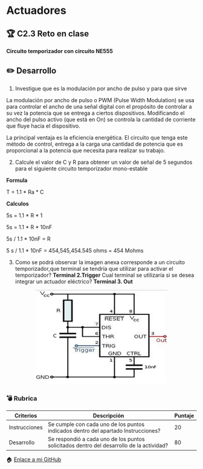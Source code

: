 # Actuadores

## :trophy: C2.3 Reto en clase

**Circuito temporizador con circuito NE555**


## :pencil2: Desarrollo

1. Investigue que es la modulación por ancho de pulso y para que sirve

La modulación por ancho de pulso o PWM (Pulse Width Modulation) se usa para controlar el ancho de una señal digital con el propósito de controlar a su vez la potencia que se entrega a ciertos dispositivos. Modificando el ancho del pulso activo (que está en On) se controla la cantidad de corriente que fluye hacia el dispositivo.

La principal ventaja es la eficiencia energética. El circuito que tenga este método de control, entrega a la carga una cantidad de potencia que es proporcional a la potencia que necesita para realizar su trabajo.

2. Calcule el valor de C y R para obtener un valor de señal de 5 segundos para el siguiente circuito temporizador mono-estable

**Formula**

T = 1.1 * Ra * C

**Calculos**

5s = 1.1 * R * 1

5s = 1.1 * R * 10nF

5s / 1.1 * 10nF = R

5 s / 1.1 * 10nF = 454,545,454.545 ohms = 454 Mohms

3. Como se podrá observar la imagen anexa corresponde a un circuito temporizador,que terminal se tendría
que utilizar para activar el temporizador? 
**Terminal 2.Trigger** 
Cual terminal se utilizaría si se desea integrar un actuador
eléctrico?
**Terminal 3. Out**

<p align="center">
    <img alt="Circuito" src="https://github.com/JavieRM3N/SistemasProgramables/blob/main/img/C2.3Circuito.png?raw=true
" width=350 height=250>
</p>

### :bomb: Rubrica

| Criterios     | Descripción                                                                                  | Puntaje |
| ------------- | -------------------------------------------------------------------------------------------- | ------- |
| Instrucciones | Se cumple con cada uno de los puntos indicados dentro del apartado Instrucciones?            | 20 |
| Desarrollo    | Se respondió a cada uno de los puntos solicitados dentro del desarrollo de la actividad?     | 80      |

:house: [Enlace a mi GitHub](https://github.com/JavieRM3N/SistemasProgramables)
